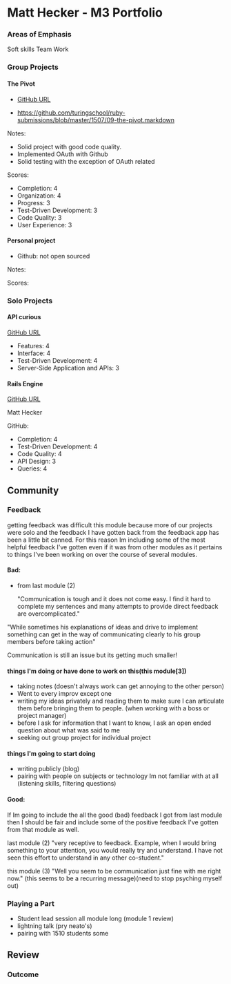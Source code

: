 # Matt Hecker - M3 Portfolio

### Areas of Emphasis

Soft skills Team Work

### Group Projects

#### The Pivot
 * [GitHub URL](https://github.com/jphoenix86/the_pivot)

 * https://github.com/turingschool/ruby-submissions/blob/master/1507/09-the-pivot.markdown

Notes:

* Solid project with good code quality.
* Implemented OAuth with Github
* Solid testing with the exception of OAuth related

Scores:

* Completion: 4
* Organization: 4
* Progress: 3
* Test-Driven Development: 3
* Code Quality: 3
* User Experience: 3

#### Personal project
 * Github: not open sourced

Notes:


Scores:



### Solo Projects

#### API curious
   [GitHub URL](https://github.com/HoffsMH/api_curious)

* Features: 4
* Interface: 4
* Test-Driven Development: 4
* Server-Side Application and APIs: 3 ​

#### Rails Engine
   [GitHub URL](https://github.com/HoffsMH/api_curious)

   Matt Hecker

   GitHub:

* Completion: 4
* Test-Driven Development: 4
* Code Quality: 4
* API Design: 3
* Queries: 4

## Community

###  Feedback
  getting feedback was difficult this module because more of our projects were solo and the feedback I have gotten back from the feedback app has been a little bit canned. For this reason Im including some of the most helpful feedback I've gotten even if it was from other modules as it pertains to  things I've been working on over the course of several modules.

#### Bad:

  * from last module (2)

    "Communication is tough and it does not come easy. I find it hard to complete my sentences and many attempts to provide direct feedback are overcomplicated."

   "While sometimes his explanations of ideas and drive to implement something can get in the way of communicating clearly to his group members before taking action"


  Communication is still an issue but its getting much smaller!


#### things I'm doing or have done to work on this(this module[3])

  * taking notes (doesn't always work can get annoying to the other person)
  * Went to every improv except one
  * writing my ideas privately and reading them to make sure I can articulate them  before bringing them to people. (when working with a boss or project manager)
  * before I ask for information that I want to know, I  ask an open ended question about what was said to me
  * seeking out group project for individual project

#### things I'm going to start doing
  * writing publicly (blog)
  * pairing with people on subjects or technology Im not familiar with at all
  (listening skills, filtering questions)

#### Good:

  If Im going to include the all the good (bad) feedback I got from last module then I should be fair and include some of the positive feedback I've gotten from that module as well.

  last module (2)
  "very receptive to feedback. Example, when I would bring something to your attention, you would really try and understand. I have not seen this effort to understand in any other co-student."

  this module (3)
  "Well you seem to be communication just fine with me right now."
  (this seems to be a recurring message)(need to stop psyching myself out)

### Playing a Part

  * Student lead session all module long (module 1 review)
  * lightning talk (pry neato's)
  * pairing with 1510 students some

## Review

### Outcome
